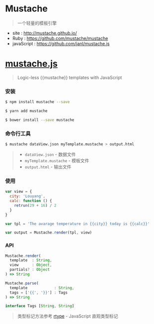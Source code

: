 # Mustache

> 一个轻量的模板引擎

- site : <http://mustache.github.io/>
- Ruby : <https://github.com/mustache/mustache>
- javaScript : <https://github.com/janl/mustache.js>

# [mustache.js]

> Logic-less {{mustache}} templates with JavaScript

### 安装

```bash
$ npm install mustache --save
```

```bash
$ yarn add mustache
```

```bash
$ bower install --save mustache
```

### 命令行工具

```bash
$ mustache dataView.json myTemplate.mustache > output.html
```

> - `dataView.json` - 数据文件
> - `myTemplate.mustache` - 模板文件
> - `output.html` - 输出文件

### 使用

```js
var view = {
  city: 'Louyang',
  calc: function () {
    retrun(29 + 16) / 2
  }
}

var tpl = 'The avarage temperature in {{city}} today is {{calc}}'

var output = Mustache.render(tpl, view)
```

### API

```js
Mustache.render(
  template  : String,
  view      : Object,
  partials? : Object
) => String

Mustache.parse(
  template            : String,
  tags = ['{{', '}}'] : Tags
) => String

interface Tags [String, String]
```

> 类型标记方法参考 [rtype] - JavaScript 直观类型标记

[mustache.js]: http://github.com/janl/mustache.js
[rtype]: https://github.com/ericelliott/rtype
